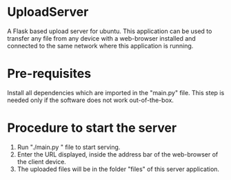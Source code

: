 # UploadServer
A Flask based upload server for ubuntu. This application can be used to transfer any file from any device with a web-browser installed and connected to the same network where this application is running.


Pre-requisites
==============
Install all dependencies which are imported in the "main.py" file. This step is needed only if the software does not work out-of-the-box.

Procedure to start the server
=============================
1. Run "./main.py <desired port number>" file to start serving.
2. Enter the URL displayed, inside the address bar of the web-browser of the client device.
3. The uploaded files will be in the folder "files" of this server application.
